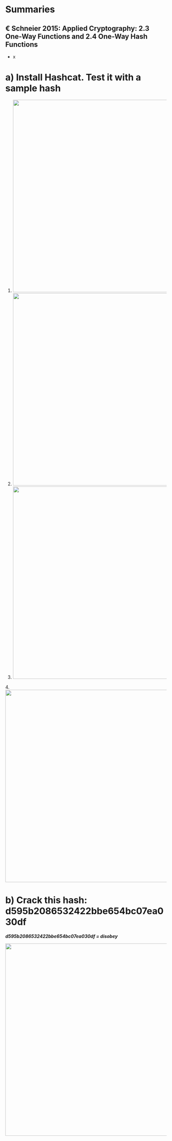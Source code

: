 # Summaries
## € Schneier 2015: Applied Cryptography: 2.3 One-Way Functions and 2.4 One-Way Hash Functions
- x

# a) Install Hashcat. Test it with a sample hash
1. <img src="https://github.com/user-attachments/assets/c8b3f1dc-bd5a-4ac6-9df1-72829a9e11df" width="600">

2. <img src="https://github.com/user-attachments/assets/3ac62fb7-8254-45aa-b730-b9ee496410cc" width="600">

3. <img src="https://github.com/user-attachments/assets/b79c1e12-a975-4965-b580-432a0f8a2639" width="600">

4.<img src="https://github.com/user-attachments/assets/64900399-5ef4-41f5-8082-32e07f170a6b" width="600">

# b) Crack this hash: d595b2086532422bbe654bc07ea030df
***d595b2086532422bbe654bc07ea030df = disobey***

<img src="https://github.com/user-attachments/assets/c0c42d4a-7bbb-45e5-b882-5eb1db3329a7" width="600">
